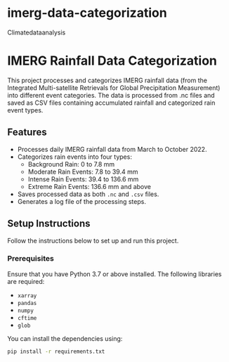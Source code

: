 # imerg-data-categorization
Climatedataanalysis
# IMERG Rainfall Data Categorization

This project processes and categorizes IMERG rainfall data (from the Integrated Multi-satellite Retrievals for Global Precipitation Measurement) into different event categories. The data is processed from .nc files and saved as CSV files containing accumulated rainfall and categorized rain event types.

## Features

- Processes daily IMERG rainfall data from March to October 2022.
- Categorizes rain events into four types:
  - Background Rain: 0 to 7.8 mm
  - Moderate Rain Events: 7.8 to 39.4 mm
  - Intense Rain Events: 39.4 to 136.6 mm
  - Extreme Rain Events: 136.6 mm and above
- Saves processed data as both `.nc` and `.csv` files.
- Generates a log file of the processing steps.

## Setup Instructions

Follow the instructions below to set up and run this project.

### Prerequisites

Ensure that you have Python 3.7 or above installed. The following libraries are required:
- `xarray`
- `pandas`
- `numpy`
- `cftime`
- `glob`

You can install the dependencies using:

```bash
pip install -r requirements.txt
